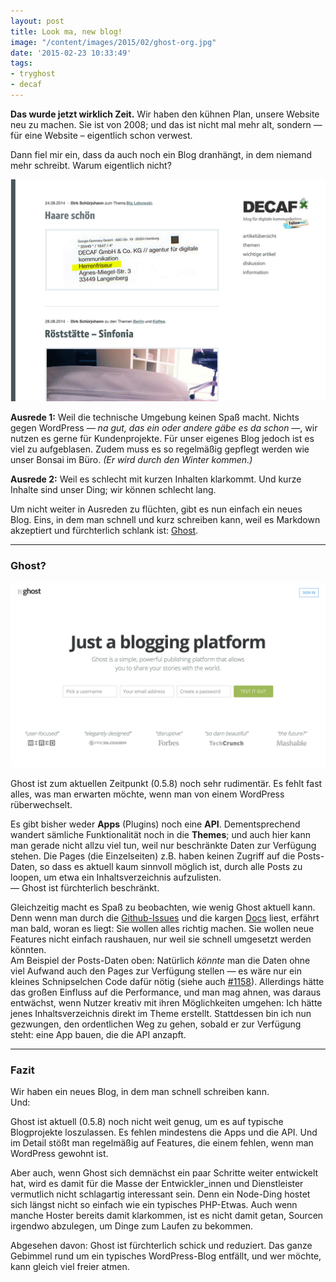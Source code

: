 ```yaml
---
layout: post
title: Look ma, new blog!
image: "/content/images/2015/02/ghost-org.jpg"
date: '2015-02-23 10:33:49'
tags:
- tryghost
- decaf
---
```


__Das wurde jetzt wirklich Zeit.__ Wir haben den kühnen Plan, unsere Website neu zu machen. Sie ist von 2008; und das ist nicht mal mehr alt, sondern — für eine Website – eigentlich schon verwest.

Dann fiel mir ein, dass da auch noch ein Blog dranhängt, in dem niemand mehr schreibt. Warum eigentlich nicht?

![DECAF-Blog bis gestern](/content/images/2015/02/decaf-blog-2008.jpg)

__Ausrede 1:__ Weil die technische Umgebung keinen Spaß macht. Nichts gegen WordPress _— na gut, das ein oder andere gäbe es da schon —_, wir nutzen es gerne für Kundenprojekte. Für unser eigenes Blog jedoch ist es viel zu aufgeblasen. Zudem muss es so regelmäßig gepflegt werden wie unser Bonsai im Büro. _(Er wird durch den Winter kommen.)_

__Ausrede 2:__ Weil es schlecht mit kurzen Inhalten klarkommt. Und kurze Inhalte sind unser Ding; wir können schlecht lang.

Um nicht weiter in Ausreden zu flüchten, gibt es nun einfach ein neues Blog. Eins, in dem man schnell und kurz schreiben kann, weil es Markdown akzeptiert und fürchterlich schlank ist: [Ghost](https://ghost.org).

---

### Ghost?

[![Ghost.org](/content/images/2015/02/ghost-org.jpg)](http://ghost.org)

Ghost ist zum aktuellen Zeitpunkt (0.5.8) noch sehr rudimentär. Es fehlt fast alles, was man erwarten möchte, wenn man von einem WordPress rüberwechselt.

Es gibt bisher weder __Apps__ (Plugins) noch eine __API__. Dementsprechend wandert sämliche Funktionalität noch in die __Themes__; und auch hier kann man gerade nicht allzu viel tun, weil nur beschränkte Daten zur Verfügung stehen. Die Pages (die Einzelseiten) z.B. haben keinen Zugriff auf die Posts-Daten, so dass es aktuell kaum sinnvoll möglich ist, durch alle Posts zu loopen, um etwa ein Inhaltsverzeichnis aufzulisten.  
— Ghost ist fürchterlich beschränkt.

Gleichzeitig macht es Spaß zu beobachten, wie wenig Ghost aktuell kann. Denn wenn man durch die [Github-Issues](https://github.com/TryGhost/Ghost/issues) und die kargen [Docs](http://docs.ghost.org) liest, erfährt man bald, woran es liegt: Sie wollen alles richtig machen. Sie wollen neue Features nicht einfach raushauen, nur weil sie schnell umgesetzt werden könnten.  
Am Beispiel der Posts-Daten oben: Natürlich _könnte_ man die Daten ohne viel Aufwand auch den Pages zur Verfügung stellen — es wäre nur ein kleines Schnipselchen Code dafür nötig (siehe auch [#1158](https://github.com/TryGhost/Ghost/issues/1158)). Allerdings hätte das großen Einfluss auf die Performance, und man mag ahnen, was daraus entwächst, wenn Nutzer kreativ mit ihren Möglichkeiten umgehen: Ich hätte jenes Inhaltsverzeichnis direkt im Theme erstellt. Stattdessen bin ich nun gezwungen, den ordentlichen Weg zu gehen, sobald er zur Verfügung steht: eine App bauen, die die API anzapft.

---

### Fazit

Wir haben ein neues Blog, in dem man schnell schreiben kann.  
Und:

Ghost ist aktuell (0.5.8) noch nicht weit genug, um es auf typische Blogprojekte loszulassen. Es fehlen mindestens die Apps und die API. Und im Detail stößt man regelmäßig auf Features, die einem fehlen, wenn man WordPress gewohnt ist.

Aber auch, wenn Ghost sich demnächst ein paar Schritte weiter entwickelt hat, wird es damit für die Masse der Entwickler_innen und Dienstleister vermutlich nicht schlagartig interessant sein. Denn ein Node-Ding hostet sich längst nicht so einfach wie ein typisches PHP-Etwas. Auch wenn manche Hoster bereits damit klarkommen, ist es nicht damit getan, Sourcen irgendwo abzulegen, um Dinge zum Laufen zu bekommen.

Abgesehen davon: Ghost ist fürchterlich schick und reduziert. Das ganze Gebimmel rund um ein typisches WordPress-Blog entfällt, und wer möchte, kann gleich viel freier atmen.
